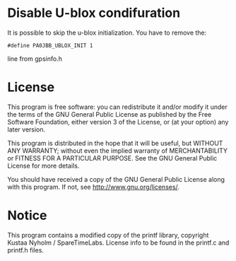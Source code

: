 
# Disable U-blox condifuration

It is possible to skip the u-blox initialization. You have to remove the:

    #define PA0JBB_UBLOX_INIT 1

line from gpsinfo.h


# License

This program is free software: you can redistribute it and/or modify
it under the terms of the GNU General Public License as published by
the Free Software Foundation, either version 3 of the License, or
(at your option) any later version.
 
This program is distributed in the hope that it will be useful,
but WITHOUT ANY WARRANTY; without even the implied warranty of
MERCHANTABILITY or FITNESS FOR A PARTICULAR PURPOSE.  See the
GNU General Public License for more details.

You should have received a copy of the GNU General Public License
along with this program.  If not, see <http://www.gnu.org/licenses/>.

# Notice

This program contains a modified copy of the printf library, 
copyright Kustaa Nyholm / SpareTimeLabs. License info to be found in the 
printf.c and printf.h files.




